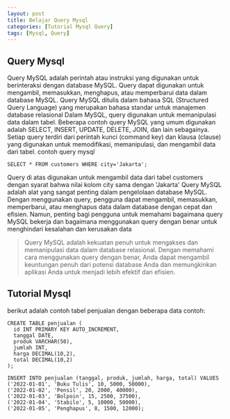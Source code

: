 ```yaml
---
layout: post
title: Belajar Query Mysql 
categories: [Tutorial Mysql Query]
tags: [Mysql, Query]
---
```

## Query Mysql
Query MySQL adalah perintah atau instruksi yang digunakan untuk berinteraksi dengan database MySQL. Query dapat digunakan untuk mengambil, memasukkan, menghapus, atau memperbarui data dalam database MySQL. Query MySQL ditulis dalam bahasa SQL (Structured Query Language) yang merupakan bahasa standar untuk manajemen database relasional
Dalam MySQL, query digunakan untuk memanipulasi data dalam tabel. Beberapa contoh query MySQL yang umum digunakan adalah SELECT, INSERT, UPDATE, DELETE, JOIN, dan lain sebagainya. Setiap query terdiri dari perintah kunci (command key) dan klausa (clause) yang digunakan untuk memodifikasi, memanipulasi, dan mengambil data dari tabel.
contoh query mysql
``` mysql
SELECT * FROM customers WHERE city='Jakarta';
```
Query di atas digunakan untuk mengambil data dari tabel customers dengan syarat bahwa nilai kolom city sama dengan 'Jakarta'
Query MySQL adalah alat yang sangat penting dalam pengelolaan database MySQL. Dengan menggunakan query, pengguna dapat mengambil, memasukkan, memperbarui, atau menghapus data dalam database dengan cepat dan efisien. Namun, penting bagi pengguna untuk memahami bagaimana query MySQL bekerja dan bagaimana menggunakan query dengan benar untuk menghindari kesalahan dan kerusakan data

> Query MySQL adalah kekuatan penuh untuk mengakses dan memanipulasi data dalam database relasional. Dengan memahami cara menggunakan query dengan benar, Anda dapat mengambil keuntungan penuh dari potensi database Anda dan memungkinkan aplikasi Anda untuk menjadi lebih efektif dan efisien.

## Tutorial Mysql
berikut adalah contoh tabel penjualan dengan beberapa data contoh:
``` mysql
CREATE TABLE penjualan (
  id INT PRIMARY KEY AUTO_INCREMENT,
  tanggal DATE,
  produk VARCHAR(50),
  jumlah INT,
  harga DECIMAL(10,2),
  total DECIMAL(10,2)
);

INSERT INTO penjualan (tanggal, produk, jumlah, harga, total) VALUES
('2022-01-01', 'Buku Tulis', 10, 5000, 50000),
('2022-01-02', 'Pensil', 20, 2000, 40000),
('2022-01-03', 'Bolpoin', 15, 2500, 37500),
('2022-01-04', 'Stabilo', 5, 10000, 50000),
('2022-01-05', 'Penghapus', 8, 1500, 12000);
```